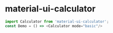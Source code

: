 # material-ui-calculator

```javascript
import Calculator from 'material-ui-calculator';
const Demo = () => <Calculator mode="basic"/>
```